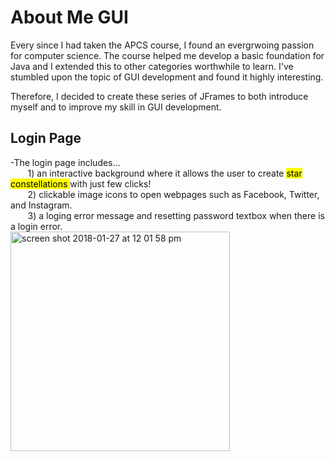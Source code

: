 # About Me GUI

Every since I had taken the APCS course, I found an evergrwoing passion for computer science.
The course helped me develop a basic foundation for Java and I extended this to other categories worthwhile to learn.
I've stumbled upon the topic of GUI development and found it highly interesting. 

Therefore, I decided to create these series of JFrames to both introduce myself and to improve my skill in GUI development.


## Login Page </br>
-The login page includes... </br>
&nbsp;&nbsp;&nbsp;&nbsp;&nbsp;&nbsp;&nbsp;1) an interactive background where it allows the user to create <mark>star constellations </mark>with just few clicks! </br>
&nbsp;&nbsp;&nbsp;&nbsp;&nbsp;&nbsp;&nbsp;2) clickable image icons to open webpages such as Facebook, Twitter, and Instagram. </br>
&nbsp;&nbsp;&nbsp;&nbsp;&nbsp;&nbsp;&nbsp;3) a loging error message and resetting password textbox when there is a login error. </br>
<img width="351" alt="screen shot 2018-01-27 at 12 01 58 pm" src="https://user-images.githubusercontent.com/26124862/35711971-c498c162-078d-11e8-866b-2769465fe859.png">

